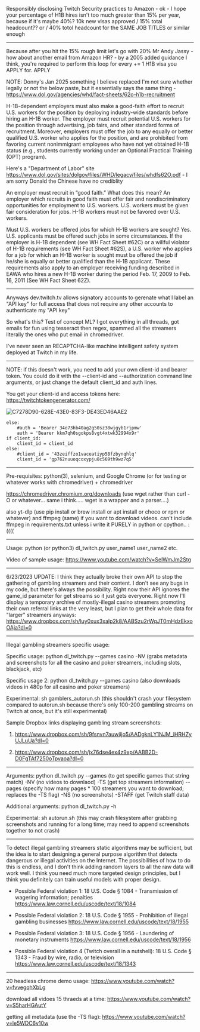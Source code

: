 Responsibly disclosing Twitch Security practices to Amazon - ok - I hope your percentage of H1B hires isn't too much greater than 15% per year, because if it's maybe 40%? 10k new visas approved / 15% total headcount?? or / 40% totol headcount for the SAME JOB TITLES or similar enough


-----

Because after you hit the 15% rough limit let's go with 20% Mr Andy Jassy - how about another email from Amazon HR? - by a 2005 added guidance I think, you're required to perform this loop for every += 1 H1B visa you APPLY for. APPLY

NOTE: Donny's Jan 2025 something I believe replaced I'm not sure whether legally or not the below paste, but it essentially says the same thing - https://www.dol.gov/agencies/whd/fact-sheets/62o-h1b-recruitment



H-1B-dependent employers must also make a good-faith effort to recruit U.S. workers for the position by deploying industry-wide standards before hiring an H-1B worker. The employer must recruit potential U.S. workers for the position through advertising, job fairs, and other standard forms of recruitment. Moreover, employers must offer the job to any equally or better qualified U.S. worker who applies for the position, and are prohibited from favoring current nonimmigrant employees who have not yet obtained H-1B status (e.g., students currently working under an Optional Practical Training (OPT) program).


Here's a "Department of Labor" site https://www.dol.gov/sites/dolgov/files/WHD/legacy/files/whdfs62O.pdf - I am sorry Donald the Chinese have no crediblity 

An employer must recruit in “good faith.” What does this mean?
An employer which recruits in good faith must offer fair and nondiscriminatory opportunities for employment
to U.S. workers. U.S. workers must be given fair consideration for jobs. H-1B workers must not be favored
over U.S. workers. 


Must U.S. workers be offered jobs for which H-1B workers are sought?
Yes. U.S. applicants must be offered such jobs in some circumstances. If the employer is H-1B dependent
(see WH Fact Sheet #62C) or a willful violator of H-1B requirements (see WH Fact Sheet #62S), a U.S.
worker who applies for a job for which an H-1B worker is sought must be offered the job if he/she is
equally or better qualified than the H-1B applicant. These requirements also apply to an employer receiving
funding described in EAWA who hires a new H-1B worker during the period Feb. 17, 2009 to Feb. 16, 2011
(See WH Fact Sheet 62Z). 


-----


Anyways dev.twitch.tv allows signatory accounts to gerenate what I label an "API key" for full access that does not require any other accounts to authenticate my "API key"

So  what's this? Test of concept ML? I got everything in all threads, got emails for fun using tesseract then regex, spammed all the streamers literally the ones who put email in chromedriver. 

I've never seen an RECAPTCHA-like machine intelligent safety system deployed at Twitch in my life.

-----


NOTE: if this doesn't work, you need to add your own client-id and bearer token. You could do it with the --client-id and --authorization command line arguments, or just change the default client_id and auth lines.

You get your client-id and access tokens here: https://twitchtokengenerator.com/

![C7278D90-628E-43E0-83F3-DE43ED46AAE2](https://github.com/bshang165-2/dl-twitch/assets/138236136/e155c0e2-9c57-43ec-b95b-b2fbc0d3dc96)



    else:
        #auth = 'Bearer 34o73hb40ag2g50sz38wjgyb1rjpmw'
        auth = 'Bearer kkm7qh0sgokps8vgt4xtwk32994x9r'
    if client_id:
        client_id = client_id
    else:
        #client_id = '43zeiffzo1vaceatiyp58fzbynqhlq'
        client_id = 'gp762nuuoqcoxypju8c569th9wz7q5'

---

Pre-requisites: python(3), selenium, and Google Chrome (or for testing or whatever works with chromedriver) + chromedriver

https://chromedriver.chromium.org/downloads (use wget rather than curl -O or whatever... same i think..... wget is a wrapper and a parser....)

also yt-dlp (use pip install or brew install or apt install or choco or rpm or whatever) and ffmpeg (same) if you want to download videos. can't include ffmpeg in requirements.txt unless i write it PURELY in python or cpython.. :(((( 


---

Usage: python (or python3) dl_twitch.py user_name1 user_name2 etc.

Video of sample usage: https://www.youtube.com/watch?v=SelWmJm2Stg

---

6/23/2023 UPDATE: I think they actually broke their own API to stop the gathering of gambling streamers and their content. I don't see any bugs in my code, but there's always the possibility. Right now their API ignores the game_id parameter for get streams so it just gets everyone. Right now I'll display a temporary archive of mostly-illegal casino streamers promoting their own referral links at the very least, but I plan to get their whole data for "larger" streamers anyways: https://www.dropbox.com/sh/luy0xux3xalp2k8/AABSzu2rWqJT0mHdzEkxoOAja?dl=0

---

Illegal gambling streamers specific usage:

Specific usage: python dl_twitch.py --games casino -NV (grabs metadata and screenshots for all the casino and poker streamers, including slots, blackjack, etc)

Specific usage 2: python dl_twitch.py --games casino (also downloads videos in 480p for all casino and poker streamers)

Experimental: sh gamblers_autorun.sh (this shouldn't crash your filesystem compared to autorun.sh because there's only 100-200 gambling streams on Twitch at once, but it's still experimental)

Sample Dropbox links displaying gambling stream screenshots: 

1) https://www.dropbox.com/sh/9fsnvn7auwiijo5/AADgknLY1NJM_iHRHZyUJLuUa?dl=0

2) https://www.dropbox.com/sh/jx76dse4ex4z9xp/AABB2D-D0FgTAf7250oTpvaoa?dl=0

---

Arguments: python dl_twitch.py --games (to get specific games that string match) -NV (no videos to downlaod) -TS (get top streamers information) --pages (specify how many pages * 100 streamers you want to download; replaces the -TS flag) -NS (no screenshots) -STAFF (get Twitch staff data)

Additional arguments: python dl_twitch.py -h

Experimental: sh autorun.sh (this may crash filesystem after grabbing screenshots and running for a long time; may need to append screenshots together to not crash)


---

To detect illegal gambling streamers static algorithms may be sufficient, but the idea is to start designing a general purpose algorithm that detects dangerous or illegal activities on the Internet. The possibilities of how to do this is endless, and I don't think adding random layers to all the raw data will work well. I think you need much more targeted design principles, but I think you definitely can train useful models with proper design.

- Possible Federal violation 1: 18 U.S. Code § 1084 - Transmission of wagering information; penalties
https://www.law.cornell.edu/uscode/text/18/1084

- Possible Federal violation 2: 18 U.S. Code § 1955 - Prohibition of illegal gambling businesses
https://www.law.cornell.edu/uscode/text/18/1955

- Possible Federal violation 3: 18 U.S. Code § 1956 - Laundering of monetary instruments
https://www.law.cornell.edu/uscode/text/18/1956

- Possible Federal violation 4 (Twitch overall in a nutshell): 18 U.S. Code § 1343 - Fraud by wire, radio, or television
https://www.law.cornell.edu/uscode/text/18/1343

---

20 headless chrome demo usage: https://www.youtube.com/watch?v=fvvegqhXbLg

download all vidoes 15 thraeds at a time: https://www.youtube.com/watch?v=S5harHGAutY

getting all metadata (use the -TS flag): https://www.youtube.com/watch?v=le5WDC6v10w
